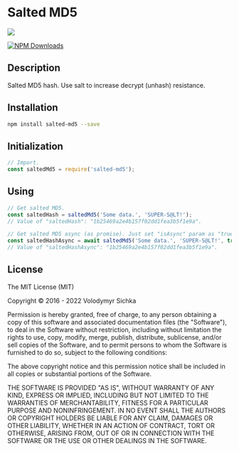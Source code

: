 # Salted MD5

![](https://gitlab.com/vsichka/salted-md5.npm/raw/master/logo/logo_580_128_transparent_bg.png)

[![NPM Downloads][downloads-image]][downloads-url]

## Description

Salted MD5 hash. Use salt to increase decrypt (unhash) resistance.

## Installation

```bash
npm install salted-md5 --save
```

## Initialization

```js
// Import.
const saltedMd5 = require('salted-md5');
```

## Using

```js
// Get salted MD5.
const saltedHash = saltedMd5('Some data.', 'SUPER-S@LT!');
// Value of "saltedHash": "1b25469a2e4b157f02dd1fea3b5f1e9a".

// Get salted MD5 async (as promise). Just set "isAsync" param as "true".
const saltedHashAsync = await saltedMd5('Some data.', 'SUPER-S@LT!', true);
// Value of "saltedHashAsync": "1b25469a2e4b157f02dd1fea3b5f1e9a".
```

## License

The MIT License (MIT)

Copyright © 2016 - 2022 Volodymyr Sichka

Permission is hereby granted, free of charge, to any person obtaining a copy of this software and associated documentation files (the "Software"), to deal in the Software without restriction, including without limitation the rights to use, copy, modify, merge, publish, distribute, sublicense, and/or sell copies of the Software, and to permit persons to whom the Software is furnished to do so, subject to the following conditions:

The above copyright notice and this permission notice shall be included in all copies or substantial portions of the Software.

THE SOFTWARE IS PROVIDED "AS IS", WITHOUT WARRANTY OF ANY KIND, EXPRESS OR IMPLIED, INCLUDING BUT NOT LIMITED TO THE WARRANTIES OF MERCHANTABILITY, FITNESS FOR A PARTICULAR PURPOSE AND NONINFRINGEMENT. IN NO EVENT SHALL THE AUTHORS OR COPYRIGHT HOLDERS BE LIABLE FOR ANY CLAIM, DAMAGES OR OTHER LIABILITY, WHETHER IN AN ACTION OF CONTRACT, TORT OR OTHERWISE, ARISING FROM, OUT OF OR IN CONNECTION WITH THE SOFTWARE OR THE USE OR OTHER DEALINGS IN THE SOFTWARE.

[downloads-image]: https://img.shields.io/npm/dm/salted-md5.svg
[downloads-url]: https://npmjs.org/package/salted-md5
